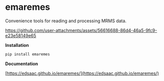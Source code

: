 # emaremes

Convenience tools for reading and processing MRMS data.

https://github.com/user-attachments/assets/56616688-86d4-46a5-9fc9-e23e58149e65


**Installation**

```sh
pip install emaremes
```

**Documentation**

[https://edsaac.github.io/emaremes/](https://edsaac.github.io/emaremes/)



